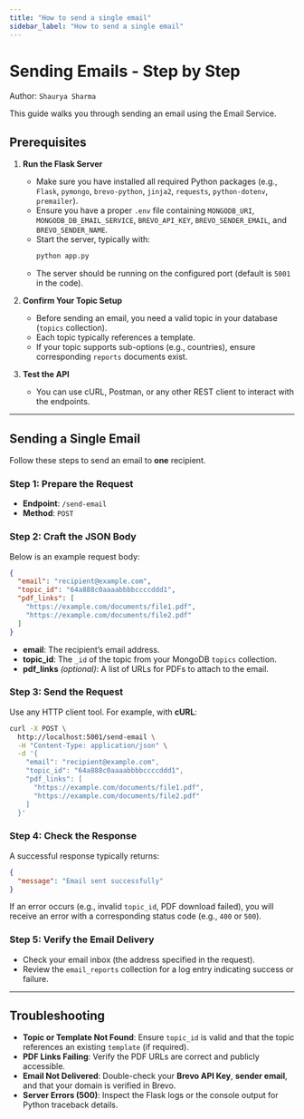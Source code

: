 ```yaml
---
title: "How to send a single email"
sidebar_label: "How to send a single email"
---
```


# Sending Emails - Step by Step

Author: `Shaurya Sharma`

This guide walks you through sending an email using the Email Service.

## Prerequisites

1. **Run the Flask Server**  
   - Make sure you have installed all required Python packages (e.g., `Flask`, `pymongo`, `brevo-python`, `jinja2`, `requests`, `python-dotenv`, `premailer`).
   - Ensure you have a proper `.env` file containing `MONGODB_URI`, `MONGODB_DB_EMAIL_SERVICE`, `BREVO_API_KEY`, `BREVO_SENDER_EMAIL`, and `BREVO_SENDER_NAME`.
   - Start the server, typically with:
     ```bash
     python app.py
     ```
   - The server should be running on the configured port (default is `5001` in the code).

2. **Confirm Your Topic Setup**  
   - Before sending an email, you need a valid topic in your database (`topics` collection). 
   - Each topic typically references a template.
   - If your topic supports sub-options (e.g., countries), ensure corresponding `reports` documents exist.

3. **Test the API**  
   - You can use cURL, Postman, or any other REST client to interact with the endpoints.

---

## Sending a Single Email

Follow these steps to send an email to **one** recipient.

### Step 1: Prepare the Request

- **Endpoint**: `/send-email`  
- **Method**: `POST`

### Step 2: Craft the JSON Body

Below is an example request body:
```json
{
  "email": "recipient@example.com",
  "topic_id": "64a888c0aaaabbbbccccddd1",
  "pdf_links": [
    "https://example.com/documents/file1.pdf",
    "https://example.com/documents/file2.pdf"
  ]
}
```

- **email**: The recipient’s email address.
- **topic_id**: The `_id` of the topic from your MongoDB `topics` collection.
- **pdf_links** *(optional)*: A list of URLs for PDFs to attach to the email.

### Step 3: Send the Request

Use any HTTP client tool. For example, with **cURL**:

```bash
curl -X POST \
  http://localhost:5001/send-email \
  -H "Content-Type: application/json" \
  -d '{
    "email": "recipient@example.com",
    "topic_id": "64a888c0aaaabbbbccccddd1",
    "pdf_links": [
      "https://example.com/documents/file1.pdf",
      "https://example.com/documents/file2.pdf"
    ]
  }'
```

### Step 4: Check the Response

A successful response typically returns:
```json
{
  "message": "Email sent successfully"
}
```
If an error occurs (e.g., invalid `topic_id`, PDF download failed), you will receive an error with a corresponding status code (e.g., `400` or `500`).

### Step 5: Verify the Email Delivery

- Check your email inbox (the address specified in the request).
- Review the `email_reports` collection for a log entry indicating success or failure.

---

## Troubleshooting

- **Topic or Template Not Found**: Ensure `topic_id` is valid and that the topic references an existing `template` (if required).
- **PDF Links Failing**: Verify the PDF URLs are correct and publicly accessible.
- **Email Not Delivered**: Double-check your **Brevo API Key**, **sender email**, and that your domain is verified in Brevo.
- **Server Errors (500)**: Inspect the Flask logs or the console output for Python traceback details.